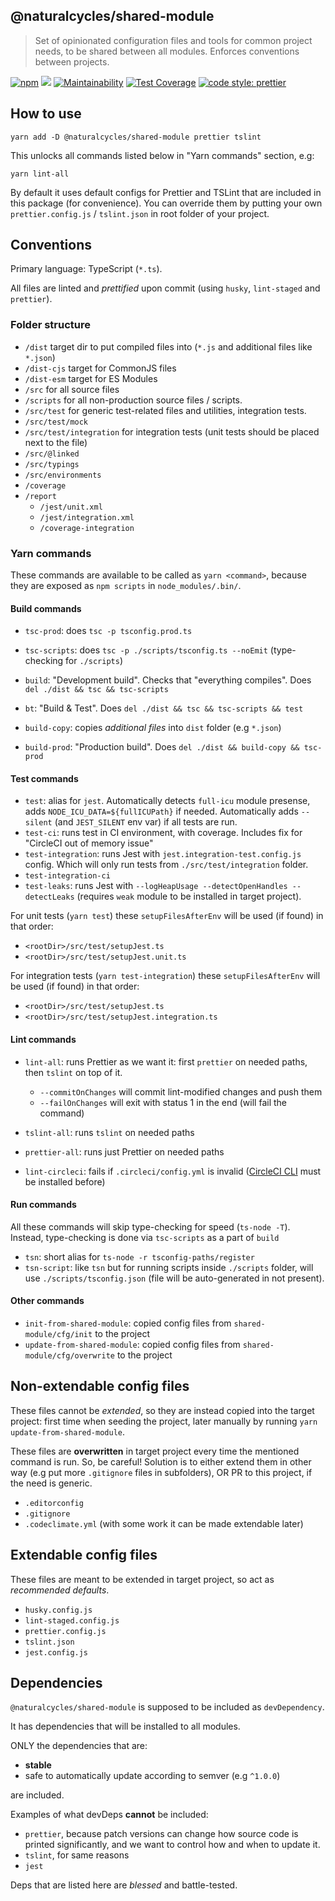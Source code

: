 ## @naturalcycles/shared-module

> Set of opinionated configuration files and tools for common project needs, to be shared between
> all modules. Enforces conventions between projects.

[![npm](https://img.shields.io/npm/v/@naturalcycles/shared-module/latest.svg)](https://www.npmjs.com/package/@naturalcycles/shared-module)
[![](https://circleci.com/gh/NaturalCycles/shared-module.svg?style=shield&circle-token=cbb20b471eb9c1d5ed975e28c2a79a45671d78ea)](https://circleci.com/gh/NaturalCycles/shared-module)
[![Maintainability](https://api.codeclimate.com/v1/badges/2f796927dce4bc0db5f6/maintainability)](https://codeclimate.com/github/NaturalCycles/shared-module/maintainability)
[![Test Coverage](https://api.codeclimate.com/v1/badges/2f796927dce4bc0db5f6/test_coverage)](https://codeclimate.com/github/NaturalCycles/shared-module/test_coverage)
[![code style: prettier](https://img.shields.io/badge/code_style-prettier-ff69b4.svg?style=flat-square)](https://github.com/prettier/prettier)

## How to use

    yarn add -D @naturalcycles/shared-module prettier tslint

This unlocks all commands listed below in "Yarn commands" section, e.g:

    yarn lint-all

By default it uses default configs for Prettier and TSLint that are included in this package (for
convenience). You can override them by putting your own `prettier.config.js` / `tslint.json` in root
folder of your project.

## Conventions

Primary language: TypeScript (`*.ts`).

All files are linted and _prettified_ upon commit (using `husky`, `lint-staged` and `prettier`).

### Folder structure

- `/dist` target dir to put compiled files into (`*.js` and additional files like `*.json`)
- `/dist-cjs` target for CommonJS files
- `/dist-esm` target for ES Modules
- `/src` for all source files
- `/scripts` for all non-production source files / scripts.
- `/src/test` for generic test-related files and utilities, integration tests.
- `/src/test/mock`
- `/src/test/integration` for integration tests (unit tests should be placed next to the file)
- `/src/@linked`
- `/src/typings`
- `/src/environments`
- `/coverage`
- `/report`
  - `/jest/unit.xml`
  - `/jest/integration.xml`
  - `/coverage-integration`

### Yarn commands

These commands are available to be called as `yarn <command>`, because they are exposed as
`npm scripts` in `node_modules/.bin/`.

#### Build commands

- `tsc-prod`: does `tsc -p tsconfig.prod.ts`
- `tsc-scripts`: does `tsc -p ./scripts/tsconfig.ts --noEmit` (type-checking for `./scripts`)

- `build`: "Development build". Checks that "everything compiles". Does
  `del ./dist && tsc && tsc-scripts`
- `bt`: "Build & Test". Does `del ./dist && tsc && tsc-scripts && test`

- `build-copy`: copies _additional files_ into `dist` folder (e.g `*.json`)
- `build-prod`: "Production build". Does `del ./dist && build-copy && tsc-prod`

#### Test commands

- `test`: alias for `jest`. Automatically detects `full-icu` module presense, adds
  `NODE_ICU_DATA=${fullICUPath}` if needed. Automatically adds `--silent` (and `JEST_SILENT` env
  var) if all tests are run.
- `test-ci`: runs test in CI environment, with coverage. Includes fix for "CircleCI out of memory
  issue"
- `test-integration`: runs Jest with `jest.integration-test.config.js` config. Which will only run
  tests from `./src/test/integration` folder.
- `test-integration-ci`
- `test-leaks`: runs Jest with `--logHeapUsage --detectOpenHandles --detectLeaks` (requires `weak`
  module to be installed in target project).

For unit tests (`yarn test`) these `setupFilesAfterEnv` will be used (if found) in that order:

- `<rootDir>/src/test/setupJest.ts`
- `<rootDir>/src/test/setupJest.unit.ts`

For integration tests (`yarn test-integration`) these `setupFilesAfterEnv` will be used (if found)
in that order:

- `<rootDir>/src/test/setupJest.ts`
- `<rootDir>/src/test/setupJest.integration.ts`

#### Lint commands

- `lint-all`: runs Prettier as we want it: first `prettier` on needed paths, then `tslint` on top of
  it.
  - `--commitOnChanges` will commit lint-modified changes and push them
  - `--failOnChanges` will exit with status 1 in the end (will fail the command)
  
- `tslint-all`: runs `tslint` on needed paths
- `prettier-all`: runs just Prettier on needed paths
- `lint-circleci`: fails if `.circleci/config.yml` is invalid
  ([CircleCI CLI](https://circleci.com/docs/2.0/local-cli/) must be installed before)

#### Run commands

All these commands will skip type-checking for speed (`ts-node -T`). Instead, type-checking is done
via `tsc-scripts` as a part of `build`

- `tsn`: short alias for `ts-node -r tsconfig-paths/register`
- `tsn-script`: like `tsn` but for running scripts inside `./scripts` folder, will use
  `./scripts/tsconfig.json` (file will be auto-generated in not present).

#### Other commands

- `init-from-shared-module`: copied config files from `shared-module/cfg/init` to the project
- `update-from-shared-module`: copied config files from `shared-module/cfg/overwrite` to the project

## Non-extendable config files

These files cannot be _extended_, so they are instead copied into the target project: first time
when seeding the project, later manually by running `yarn update-from-shared-module`.

These files are **overwritten** in target project every time the mentioned command is run. So, be
careful! Solution is to either extend them in other way (e.g put more `.gitignore` files in
subfolders), OR PR to this project, if the need is generic.

- `.editorconfig`
- `.gitignore`
- `.codeclimate.yml` (with some work it can be made extendable later)

## Extendable config files

These files are meant to be extended in target project, so act as _recommended defaults_.

- `husky.config.js`
- `lint-staged.config.js`
- `prettier.config.js`
- `tslint.json`
- `jest.config.js`

## Dependencies

`@naturalcycles/shared-module` is supposed to be included as `devDependency`.

It has dependencies that will be installed to all modules.

ONLY the dependencies that are:

- **stable**
- safe to automatically update according to semver (e.g `^1.0.0`)

are included.

Examples of what devDeps **cannot** be included:

- `prettier`, because patch versions can change how source code is printed significantly, and we
  want to control how and when to update it.
- `tslint`, for same reasons
- `jest`

Deps that are listed here are _blessed_ and battle-tested.
